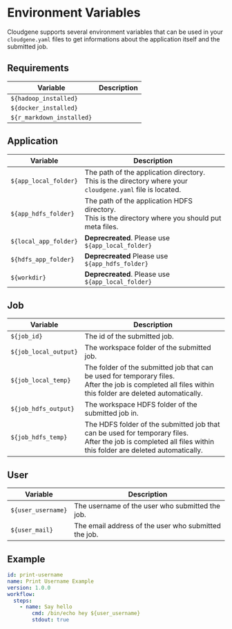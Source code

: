 # Environment Variables

Cloudgene supports several environment variables that can be used in your `cloudgene.yaml` files to get informations about the application itself and the submitted job.

## Requirements
| Variable | Description |
| --- | --- |
| `${hadoop_installed}` |  |
| `${docker_installed}` | |
| `${r_markdown_installed}` | |

## Application

| Variable | Description |
| --- | --- |
| `${app_local_folder}` | The path of the application directory.<br>This is the directory where your `cloudgene.yaml` file is located. |
| `${app_hdfs_folder}` | The path of the application HDFS directory.<br>This is the directory where you should put meta files. |
| `${local_app_folder}` | **Deprecreated**. Please use `${app_local_folder}` |
| `${hdfs_app_folder}` | **Deprecreated** Please use `${app_hdfs_folder}` |
| `${workdir}` | **Deprecreated**. Please use `${app_local_folder}` |

## Job

| Variable | Description |
| --- | --- |
| `${job_id}` | The id of the submitted job. |
| `${job_local_output}` | The workspace folder of the submitted job. |
| `${job_local_temp}` | The folder of the submitted job that can be used for temporary files.<br>After the job is completed all files within this folder are deleted automatically. |
| `${job_hdfs_output}` | The workspace HDFS folder of the submitted job in. |
| `${job_hdfs_temp}` | The HDFS folder of the submitted job that can be used for temporary files.<br>After the job is completed all files within this folder are deleted automatically. |


## User

| Variable | Description |
| --- | --- |
| `${user_username}` | The username of the user who submitted the job. |
| `${user_mail}` | The email address of the user who submitted the job. |


## Example

```yaml
id: print-username
name: Print Username Example
version: 1.0.0
workflow:
  steps:
    - name: Say hello
	    cmd: /bin/echo hey ${user_username}
	    stdout: true
```

